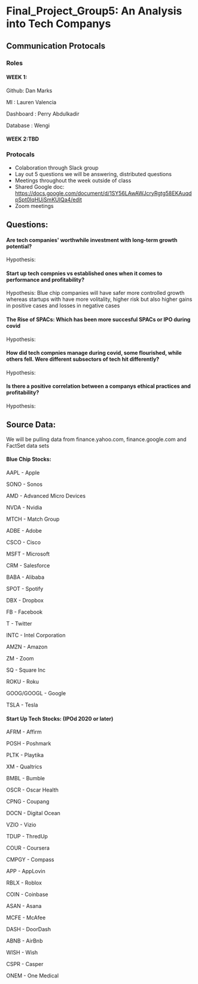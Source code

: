 # Final_Project_Group5: An Analysis into Tech Companys  

## Communication Protocals 
### Roles
#### WEEK 1:

Github: Dan Marks

MI : Lauren Valencia

Dashboard : Perry Abdulkadir

Database : Wengi 

#### WEEK 2:TBD

### Protocals
- Colaboration through Slack group
- Lay out 5 questions we will be answering, distributed questions
- Meetings throughout the week outside of class
- Shared Google doc: https://docs.google.com/document/d/1SY56LAwAWJcryRgtg58EKAuqdpSpt0IqHUjSmKUIQa4/edit
- Zoom meetings


## Questions:

#### Are tech companies' worthwhile investment with long-term growth potential?

Hypothesis: 

#### Start up tech compnies vs established ones when it comes to performance and profitability?

Hypothesis: Blue chip companies will have safer more controlled growth whereas startups with have more volitality, higher risk but also higher gains in positive cases and losses in negative cases 

#### The Rise of SPACs: Which has been more succesful SPACs or IPO during covid

Hypothesis: 

#### How did tech compnies manage during covid, some flourished, while others fell. Were different subsectors of tech hit differently?

Hypothesis: 

#### Is there a positive correlation between a companys ethical practices and profitability?

Hypothesis: 




## Source Data: 
We will be pulling data from finance.yahoo.com, finance.google.com and FactSet data sets

#### Blue Chip Stocks:
AAPL - Apple

SONO - Sonos

AMD - Advanced Micro Devices

NVDA - Nvidia

MTCH - Match Group

ADBE - Adobe

CSCO - Cisco

MSFT - Microsoft

CRM - Salesforce

BABA - Alibaba

SPOT - Spotify

DBX - Dropbox

FB - Facebook

T - Twitter

INTC - Intel Corporation

AMZN - Amazon

ZM - Zoom

SQ - Square Inc

ROKU - Roku

GOOG/GOOGL - Google

TSLA - Tesla



#### Start Up Tech Stocks: (IPOd 2020 or later)
AFRM - Affirm

POSH - Poshmark

PLTK - Playtika

XM - Qualtrics

BMBL - Bumble

OSCR - Oscar Health

CPNG - Coupang

DOCN - Digital Ocean

VZIO - Vizio

TDUP - ThredUp

COUR - Coursera

CMPGY - Compass

APP - AppLovin

RBLX - Roblox

COIN - Coinbase

ASAN - Asana

MCFE - McAfee

DASH - DoorDash

ABNB - AirBnb

WISH - Wish

CSPR - Casper

ONEM - One Medical
